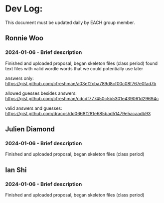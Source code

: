 # Dev Log:

This document must be updated daily by EACH group member.

## Ronnie Woo

### 2024-01-06 - Brief description
Finished and uploaded proposal, began skeleton files (class period)
found text files with valid wordle words that we could potentially use later

answers only: https://gist.github.com/cfreshman/a03ef2cba789d8cf00c08f767e0fad7b

allowed guesses besides answers: https://gist.github.com/cfreshman/cdcdf777450c5b5301e439061d29694c 

valid answers and guesses: https://gist.github.com/dracos/dd0668f281e685bad51479e5acaadb93

## Julien Diamond

### 2024-01-06 - Brief description
Finished and uploaded proposal, began skeleton files (class period)

## Ian Shi

### 2024-01-06 - Brief description
Finished and uploaded proposal, began skeleton files (class period)
